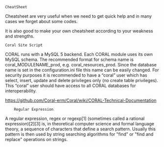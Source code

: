 	CheatSheet

Cheatsheet are very useful when we need to get quick help and in many cases we forget about some codes.

It is also good to make your own cheatsheet according to your weakness and strengths.

	Coral Site Script
CORAL runs with a MySQL 5 backend. Each CORAL module uses its own MySQL schema. The recommended format for schema name is coral_MODULENAME_prod, e.g. coral_resources_prod. Since the database name is set in the configuration.ini file this name can be easily changed. For security purposes it is recommended to have a “coral” user which has select, insert, update and delete privileges only (no create table privileges). This “coral” user should have access to all CORAL databases for interoperability.

https://github.com/Coral-erm/Coral/wiki/CORAL-Technical-Documentation

		Regular Expression
A regular expression, regex or regexp[1] (sometimes called a rational expression)[2][3] is, in theoretical computer science and formal language theory, a sequence of characters that define a search pattern. Usually this pattern is then used by string searching algorithms for "find" or "find and replace" operations on strings.

